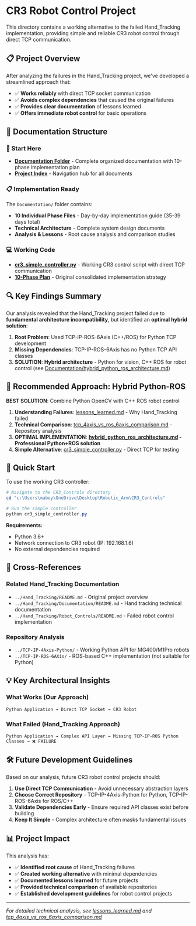 # CR3 Robot Control Project

This directory contains a working alternative to the failed Hand_Tracking implementation, providing simple and reliable CR3 robot control through direct TCP communication.

## 📋 Project Overview

After analyzing the failures in the Hand_Tracking project, we've developed a streamlined approach that:
- ✅ **Works reliably** with direct TCP socket communication
- ✅ **Avoids complex dependencies** that caused the original failures
- ✅ **Provides clear documentation** of lessons learned
- ✅ **Offers immediate robot control** for basic operations

## 📁 Documentation Structure

### 🎯 Start Here
- **[Documentation Folder](Documentation/README.md)** - Complete organized documentation with 10-phase implementation plan
- **[Project Index](project_index.md)** - Navigation hub for all documents

### 📋 Implementation Ready
The `Documentation/` folder contains:
- **10 Individual Phase Files** - Day-by-day implementation guide (35-39 days total)
- **Technical Architecture** - Complete system design documents
- **Analysis & Lessons** - Root cause analysis and comparison studies

### 💻 Working Code
- **[cr3_simple_controller.py](./cr3_simple_controller.py)** - Working CR3 control script with direct TCP communication
- **[10-Phase Plan](10_phase_implementation_plan.md)** - Original consolidated implementation strategy

## 🔍 Key Findings Summary

Our analysis revealed that the Hand_Tracking project failed due to **fundamental architecture incompatibility**, but identified an **optimal hybrid solution**:

1. **Root Problem**: Used TCP-IP-ROS-6Axis (C++/ROS) for Python TCP development
2. **Missing Dependencies**: TCP-IP-ROS-6Axis has no Python TCP API classes
3. **SOLUTION**: **Hybrid architecture** - Python for vision, C++ ROS for robot control (see [Documentation/hybrid_python_ros_architecture.md](Documentation/hybrid_python_ros_architecture.md))

## 🎯 Recommended Approach: Hybrid Python-ROS

**BEST SOLUTION**: Combine Python OpenCV with C++ ROS robot control

1. **Understanding Failures**: [lessons_learned.md](./lessons_learned.md) - Why Hand_Tracking failed
2. **Technical Comparison**: [tcp_4axis_vs_ros_6axis_comparison.md](./tcp_4axis_vs_ros_6axis_comparison.md) - Repository analysis
3. **OPTIMAL IMPLEMENTATION**: **[hybrid_python_ros_architecture.md](./hybrid_python_ros_architecture.md) - Professional Python+ROS solution**
4. **Simple Alternative**: [cr3_simple_controller.py](./cr3_simple_controller.py) - Direct TCP for testing

## 🚀 Quick Start

To use the working CR3 controller:

```powershell
# Navigate to the CR3_Controls directory
cd "c:\Users\maboy\OneDrive\Desktop\Robotic_Arm\CR3_Controls"

# Run the simple controller
python cr3_simple_controller.py
```

**Requirements:**
- Python 3.6+
- Network connection to CR3 robot (IP: 192.168.1.6)
- No external dependencies required

## 🔗 Cross-References

### Related Hand_Tracking Documentation
- `../Hand_Tracking/README.md` - Original project overview
- `../Hand_Tracking/Documentation/README.md` - Hand tracking technical documentation
- `../Hand_Tracking/Robot_Controls/README.md` - Failed robot control implementation

### Repository Analysis
- `../TCP-IP-4Axis-Python/` - Working Python API for MG400/M1Pro robots
- `../TCP-IP-ROS-6AXis/` - ROS-based C++ implementation (not suitable for Python)

## 💡 Key Architectural Insights

### What Works (Our Approach)
```
Python Application → Direct TCP Socket → CR3 Robot
```

### What Failed (Hand_Tracking Approach)
```
Python Application → Complex API Layer → Missing TCP-IP-ROS Python Classes → ❌ FAILURE
```

## 🛠️ Future Development Guidelines

Based on our analysis, future CR3 robot control projects should:

1. **Use Direct TCP Communication** - Avoid unnecessary abstraction layers
2. **Choose Correct Repository** - TCP-IP-4Axis-Python for Python, TCP-IP-ROS-6Axis for ROS/C++
3. **Validate Dependencies Early** - Ensure required API classes exist before building
4. **Keep It Simple** - Complex architecture often masks fundamental issues

## 📊 Project Impact

This analysis has:
- ✅ **Identified root cause** of Hand_Tracking failures
- ✅ **Created working alternative** with minimal dependencies
- ✅ **Documented lessons learned** for future projects
- ✅ **Provided technical comparison** of available repositories
- ✅ **Established development guidelines** for robot control projects

---

*For detailed technical analysis, see [lessons_learned.md](./lessons_learned.md) and [tcp_4axis_vs_ros_6axis_comparison.md](./tcp_4axis_vs_ros_6axis_comparison.md)*
